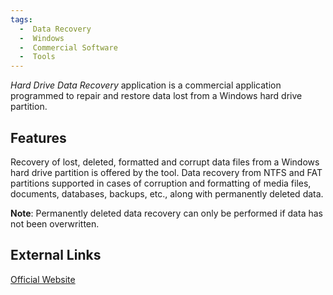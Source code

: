 ```yaml
---
tags:
  -  Data Recovery
  -  Windows
  -  Commercial Software
  -  Tools
---
```

*Hard Drive Data Recovery* application is a commercial application
programmed to repair and restore data lost from a Windows hard drive
partition.

## Features

Recovery of lost, deleted, formatted and corrupt data files from a
Windows hard drive partition is offered by the tool. Data recovery from
NTFS and FAT partitions supported in cases of corruption and formatting
of media files, documents, databases, backups, etc., along with
permanently deleted data.

**Note**: Permanently deleted data recovery can only be performed if
data has not been overwritten.

## External Links

[Official Website](https://www.systoolsgroup.com/)